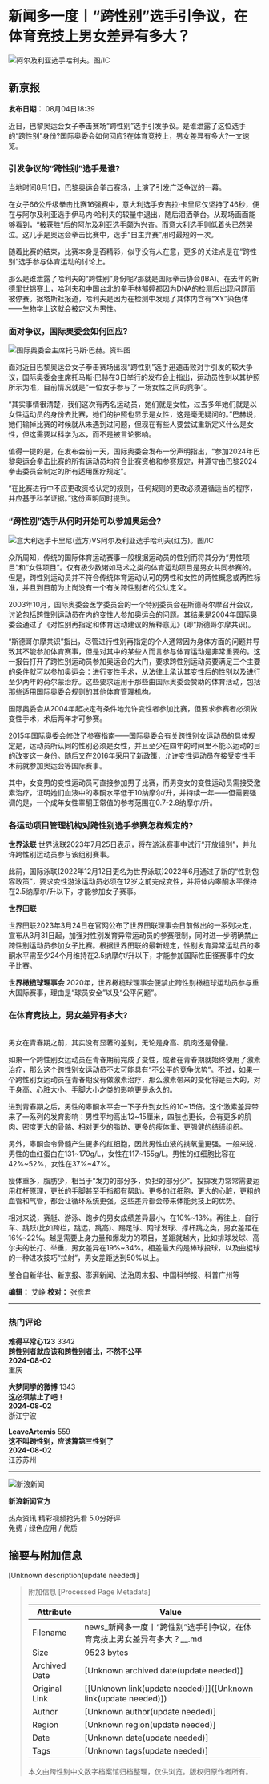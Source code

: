 # 新闻多一度丨“跨性别”选手引争议，在体育竞技上男女差异有多大？

![阿尔及利亚选手哈利夫。图/IC](//k.sinaimg.cn/n/sinakd20240804s/320/w2048h3072/20240804/77f9-238c00954aaf7e69b84d0add1f91f741.jpg/w700d1q75cms.jpg?by=cms_fixed_width)

## 新京报

**发布日期：** 08月04日18:39

近日，巴黎奥运会女子拳击赛场“跨性别”选手引发争议。是谁泄露了这位选手的“跨性别”身份?国际奥委会如何回应?在体育竞技上，男女差异有多大?一文速览。

### 引发争议的“跨性别”选手是谁?

当地时间8月1日，巴黎奥运会拳击赛场，上演了引发广泛争议的一幕。

在女子66公斤级拳击比赛16强赛中，意大利选手安吉拉·卡里尼仅坚持了46秒，便在与阿尔及利亚选手伊马内·哈利夫的较量中退出，随后泪洒拳台。从现场画面能够看到，“被获胜”后的阿尔及利亚选手颇为兴奋。而意大利选手则低着头已然哭泣。这几乎是奥运会拳击比赛中，选手“自主弃赛”用时最短的一次。

随着比赛的结束，比赛本身是否精彩，似乎没有人在意，更多的关注点是在“跨性别”选手参与体育运动的讨论上。

那么是谁泄露了哈利夫的“跨性别”身份呢?那就是国际拳击协会(IBA)。在去年的新德里世锦赛上，哈利夫和中国台北的拳手林郁婷都因为DNA的检测后出现问题而被停赛。据塔斯社报道，哈利夫是因为在检测中发现了其体内含有“XY”染色体——生物学上这就会被定义为男性。

### 面对争议，国际奥委会如何回应?

![国际奥委会主席托马斯·巴赫。资料图](//k.sinaimg.cn/n/sinakd20240804s/177/w2048h1329/20240804/e83e-a80e5135262555279b7ca3217f83b3ee.jpg/w700d1q75cms.jpg?by=cms_fixed_width)

面对近日巴黎奥运会女子拳击赛场出现“跨性别”选手迅速击败对手引发的较大争议，国际奥委会主席托马斯·巴赫在3日举行的发布会上指出，运动员性别以其护照所示为准，目前情况就是“一位女子参与了一场女性之间的竞争”。

“其实事情很清楚，我们这次有两名运动员，她们就是女性，过去多年她们就是以女性运动员的身份去比赛，她们的护照也显示是女性，这是毫无疑问的。”巴赫说，她们输掉比赛的时候就从未遇到过问题，但现在有些人要尝试重新定义什么是女性，但这需要以科学为本，而不是被言论影响。

值得一提的是，在发布会前一天，国际奥委会发布一份声明指出，“参加2024年巴黎奥运会拳击比赛的所有运动员均符合比赛资格和参赛规定，并遵守由巴黎2024拳击委员会制定的所有适用医疗规定”。

“在比赛进行中不应更改资格认定的规则，任何规则的更改必须遵循适当的程序，并应基于科学证据。”这份声明同时提到。

### “跨性别”选手从何时开始可以参加奥运会?

![意大利选手卡里尼(蓝方)VS阿尔及利亚选手哈利夫(红方)。图/IC](//k.sinaimg.cn/n/sinakd20240804s/214/w2048h1366/20240804/2738-d61c130abd0723892f487dd133c33ee5.jpg/w700d1q75cms.jpg?by=cms_fixed_width)

众所周知，传统的国际体育运动赛事一般根据运动员的性别而将其分为“男性项目”和“女性项目”。仅有极少数诸如马术之类的体育运动项目是男女共同参赛的。但是，跨性别运动员并不符合传统体育运动认可的男性和女性的两性概念或两性标准，并且到目前为止尚没有一个有关跨性别者的公认定义。

2003年10月，国际奥委会医学委员会的一个特别委员会在斯德哥尔摩召开会议，讨论包括跨性别运动员在内的变性人参加奥运会的问题。其结果是2004年国际奥委会通过了《对性别再指定和体育运动建议的解释意见》(即“斯德哥尔摩共识)。

“斯德哥尔摩共识”指出，尽管进行性别再指定的个人通常因为身体方面的问题并导致其不能参加体育赛事，但是对其中的某些人而言参与体育运动是非常重要的。这一报告打开了跨性别运动员参加奥运会的大门，要求跨性别运动员要满足三个主要的条件就可以参加奥运会：进行变性手术，从法律上承认其变性后的性别以及进行至少两年的荷尔蒙治疗。这些要求适用于那些由国际奥委会赞助的体育活动，包括那些适用国际奥委会规则的其他体育管理机构。

国际奥委会从2004年起决定有条件地允许变性者参加比赛，但要求参赛者必须做变性手术，术后两年才可参赛。

2015年国际奥委会修改了参赛指南——国际奥委会有关跨性别女运动员的具体规定是，运动员所认同的性别必须是女性，并且至少在四年的时间里不能以运动的目的改变这一身份。随后又在2016年采用了新政策，允许变性运动员在接受变性手术前就参加奥运会等国际赛事。

其中，女变男的变性运动员可直接参加男子比赛，而男变女的变性运动员需接受激素治疗，证明她们血液中的睾酮水平低于10纳摩尔/升，并持续一年——但需要强调的是，一个成年女性睾酮正常值的参考范围在0.7-2.8纳摩尔/升。

### 各运动项目管理机构对跨性别选手参赛怎样规定的?

**世界泳联**
世界泳联2023年7月25日表示，将在游泳赛事中试行“开放组别”，并允许跨性别运动员参与该组别赛事。

此前，国际泳联(2022年12月12日更名为世界泳联)2022年6月通过了新的“性别包容政策”，要求变性游泳运动员必须在12岁之前完成变性，并将体内睾酮水平保持在2.5纳摩尔/升以下，才能参加女子赛事。

**世界田联**
![图/IC](data:image/png;base64,iVBORw0KGgoAAAANSUhEUgAAAAQAAAADAQMAAACOOjyFAAAAA1BMVEUAAACnej3aAAAAAXRSTlMAQObYZgAAAApJREFUCNdjAAMAAAYAAegKKqQAAAAASUVORK5CYII=)

世界田联2023年3月24日在官网公布了世界田联理事会日前做出的一系列决定，宣布从3月31日起，加强对性别发育异常运动员的参赛限制，同时进一步明确禁止跨性别运动员参加女子比赛。根据世界田联的最新规定，性别发育异常运动员的睾酮水平需至少24个月维持在2.5纳摩尔/升以下，才能参加国际性田径赛事中的女子比赛。

**世界橄榄球理事会**
2020年，世界橄榄球理事会便禁止跨性别橄榄球运动员参与重大国际赛事，理由是“球员安全”以及“公平问题”。

### 在体育竞技上，男女差异有多大?

![图/IC](data:image/png;base64,iVBORw0KGgoAAAANSUhEUgAAAAQAAAADAQMAAACOOjyFAAAAA1BMVEUAAACnej3aAAAAAXRSTlMAQObYZgAAAApJREFUCNdjAAMAAAYAAegKKqQAAAAASUVORK5CYII=)

男女在青春期之前，其实没有显著的差别，无论是身高、肌肉还是骨量。

如果一个跨性别女运动员在青春期前完成了变性，或者在青春期就始终使用了激素治疗，那么这个跨性别女运动员不太可能具有“不公平的竞争优势”。不过，如果一个跨性别女运动员在青春期没有做激素治疗，那么激素带来的变化将是巨大的，对于身高、心脏大小、手脚大小之类的影响更是永久的。

进到青春期之后，男性的睾酮水平会一下子升到女性的10~15倍。这个激素差异带来了一系列的发育影响：男性平均高出12~15厘米，四肢也更长，会有更多的肌肉、密度更大的骨骼、相对更少的脂肪、更多的瘦体重、更强健的结缔组织。

另外，睾酮会令骨髓产生更多的红细胞，因此男性血液的携氧量更强。一般来说，男性的血红蛋白在131~179g/L，女性在117~155g/L。男性的红细胞比容在42%~52%，女性在37%~47%。

瘦体重多，脂肪少，相当于“发力的部分多，负担的部分少”。投掷发力常常需要运用杠杆原理，更长的手脚甚至手指都有帮助。更多的红细胞，更大的心脏，更粗的血管和气管，都会让循环系统更强。这些差异都会带来体能竞技上的优势。

相对来说，赛艇、游泳、跑步的男女成绩差异最小，在10%~13%。再往上，自行车、跳跃(比如跨栏，跳远，跳高)、踢足球、网球发球、撑杆跳之类，男女差距在16%~22%。越是需要上身力量和爆发力的项目，差距就越大，比如排球发球、高尔夫的长打、举重，男女差异在19%~34%。相差最大的是棒球投球，以及曲棍球的一种进攻技巧“拉射”，男女差距达到50%以上。

整合自新华社、新京报、澎湃新闻、法治周末报、中国科学报、科普广州等

**编辑：** 艾峥  **校对：** 张彦君

---

### 热门评论
**难得平常心123** 3342  
**跨性别者就应该和跨性别者比，不然不公平**  
**2024-08-02**  
重庆

**大梦同学的微博** 1343  
**这必须禁止了吧！**  
**2024-08-02**  
浙江宁波

**LeaveArtemis** 559  
**这不叫跨性别，应该算第三性别了**  
**2024-08-02**  
江苏苏州

---

![新浪新闻](https://n.sinaimg.cn/default/80905340/20200331/sinalogo.png)

**新浪新闻官方**

热点资讯 精彩视频抢先看 5.0分好评  
免费 / 绿色应用 / 优质

<input type="hidden" src="https://cmnt.sina.cn/index?product=comos&index=nchnqma6668276&tj_ch=news&is_clear=0" />

## 摘要与附加信息

<!-- tcd_abstract -->
[Unknown description(update needed)]
<!-- tcd_abstract_end -->

> 附加信息 [Processed Page Metadata]
>
> | Attribute       | Value                                  |
> |-----------------|----------------------------------------|
> | Filename        | news_新闻多一度丨“跨性别”选手引争议，在体育竞技上男女差异有多大？__.md                             |
> | Size            | 9523 bytes                           |
> | Archived Date   | [Unknown archived date(update needed)]                             |
> | Original Link   | [[Unknown link(update needed)]]([Unknown link(update needed)])                       |
> | Author          | [Unknown author(update needed)]                               |
> | Region          | [Unknown region(update needed)]                               |
> | Date            | [Unknown date(update needed)]                                 |
> | Tags            | [Unknown tags(update needed)]                                 |
>
> 本文由跨性别中文数字档案馆归档整理，仅供浏览。版权归原作者所有。
>